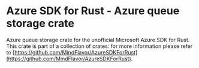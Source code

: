 # Azure SDK for Rust - Azure queue storage crate

Azure queue storage crate for the unofficial Microsoft Azure SDK for Rust. This crate is part of a collection of crates: for more information please refer to [https://github.com/MindFlavor/AzureSDKForRust](https://github.com/MindFlavor/AzureSDKForRust).
